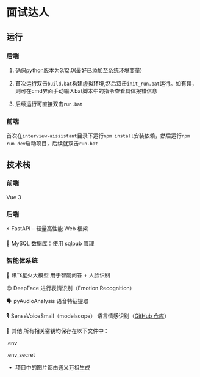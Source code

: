 # 面试达人

## 运行

### 后端

1. 确保python版本为3.12.0(最好已添加至系统环境变量)

2. 首次运行双击`build.bat`构建虚拟环境,然后双击`init_run.bat`运行。如有误，则可在cmd界面手动输入bat脚本中的指令查看具体报错信息
   
3. 后续运行可直接双击`run.bat`

### 前端

首次在`interview-aissistant`目录下运行`npm install`安装依赖，然后运行`npm run dev`启动项目，后续就双击`run.bat`

## 技术栈

### 前端
Vue 3

### 后端
⚡ FastAPI – 轻量高性能 Web 框架

🐬 MySQL 数据库：使用 sqlpub 管理

### 智能体系统
🌟 讯飞星火大模型
用于智能问答 + 人脸识别

😊 DeepFace
进行表情识别（Emotion Recognition）

🗣️ pyAudioAnalysis
语音特征提取

🎙️ SenseVoiceSmall（modelscope）
语言情感识别（[GitHub 仓库](https://github.com/FunAudioLLM/SenseVoice)）


🔐 其他
所有相关密钥均保存在以下文件中：

.env

.env_secret

* 项目中的图片都由通义万祖生成

